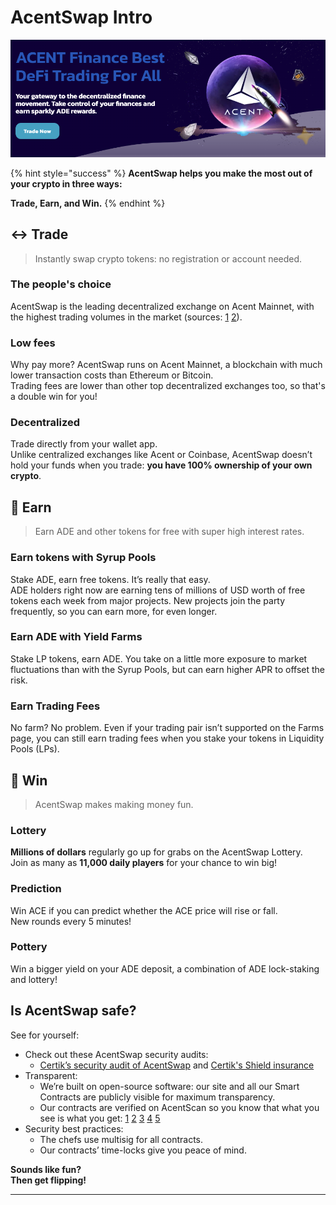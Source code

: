 # AcentSwap Intro

![](.gitbook/assets/intro-header.png)

{% hint style="success" %}
**AcentSwap helps you make the most out of your crypto in three ways:**

**Trade, Earn, and Win.**
{% endhint %}

## ↔️ Trade

> Instantly swap crypto tokens: no registration or account needed.

### The people's choice

AcentSwap is the leading decentralized exchange on Acent Mainnet, with the highest trading volumes in the market (sources: [1](https://www.coingecko.com/en/exchanges/decentralized) [2](https://coinmarketcap.com/rankings/exchanges/dex/)).

### Low fees

Why pay more? AcentSwap runs on Acent Mainnet, a blockchain with much lower transaction costs than Ethereum or Bitcoin.\
Trading fees are lower than other top decentralized exchanges too, so that's a double win for you!

### Decentralized

Trade directly from your wallet app.\
Unlike centralized exchanges like Acent or Coinbase, AcentSwap doesn’t hold your funds when you trade: **you have 100% ownership of your own crypto**.

## 💸 Earn

> Earn ADE and other tokens for free with super high interest rates.

### Earn tokens with Syrup Pools

Stake ADE, earn free tokens. It’s really that easy.\
ADE holders right now are earning tens of millions of USD worth of free tokens each week from major projects. New projects join the party frequently, so you can earn more, for even longer.

### Earn ADE with Yield Farms

Stake LP tokens, earn ADE. You take on a little more exposure to market fluctuations than with the Syrup Pools, but can earn higher APR to offset the risk.

### Earn Trading Fees

No farm? No problem. Even if your trading pair isn’t supported on the Farms page, you can still earn trading fees when you stake your tokens in Liquidity Pools (LPs).

## 🎲 Win

> AcentSwap makes making money fun.

### Lottery

**Millions of dollars** regularly go up for grabs on the AcentSwap Lottery.\
Join as many as **11,000 daily players** for your chance to win big!

### Prediction

Win ACE if you can predict whether the ACE price will rise or fall.\
New rounds every 5 minutes!

### Pottery

Win a bigger yield on your ADE deposit, a combination of ADE lock-staking and lottery!

## Is AcentSwap safe?

See for yourself:

* Check out these AcentSwap security audits:
  * [Certik’s security audit of AcentSwap](https://www.certik.com/projects/acent) and [Certik's Shield insurance](https://shield.certik.foundation)
* Transparent:
  * We’re built on open-source software: our site and all our Smart Contracts are publicly visible for maximum transparency.
  * Our contracts are verified on AcentScan so you know that what you see is what you get: [1](https://bscscan.com/address/0x10ED43C718714eb63d5aA57B78B54704E256024E) [2](https://bscscan.com/address/0x73feaa1ee314f8c655e354234017be2193c9e24e#code) [3](https://bscscan.com/address/0xbcfccbde45ce874adcb698cc183debcf17952812) [4](https://bscscan.com/address/0x1b96b92314c44b159149f7e0303511fb2fc4774f#code) [5](https://bscscan.com/address/0x92E8CeB7eAeD69fB6E4d9dA43F605D2610214E68)
* Security best practices:
  * The chefs use multisig for all contracts.
  * Our contracts’ time-locks give you peace of mind.

**Sounds like fun?**\
**Then get flipping!**

***
